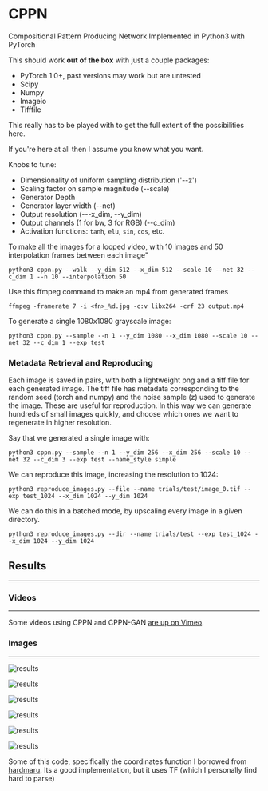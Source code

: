 # CPPN 
Compositional Pattern Producing Network Implemented in Python3 with PyTorch

This should work **out of the box** with just a couple packages:

* PyTorch 1.0+, past versions may work but are untested 
* Scipy
* Numpy
* Imageio
* Tifffile

This really has to be played with to get the full extent of the possibilities here. 

If you're here at all then I assume you know what you want. 

Knobs to tune:
* Dimensionality of uniform sampling distribution ('--z') 
* Scaling factor on sample magnitude (--scale)
* Generator Depth
* Generator layer width (--net)
* Output resolution (---x_dim, --y_dim)
* Output channels (1 for bw, 3 for RGB) (--c_dim)
* Activation functions: `tanh`, `elu`, `sin`, `cos`, etc. 

To make all the images for a looped video, with 10 images and 50 interpolation frames between each image"

`python3 cppn.py --walk --y_dim 512 --x_dim 512 --scale 10 --net 32 --c_dim 1 --n 10 --interpolation 50`

Use this ffmpeg command to make an mp4 from generated frames

`ffmpeg -framerate 7 -i <fn>_%d.jpg -c:v libx264 -crf 23 output.mp4`

To generate a single 1080x1080 grayscale image:

`python3 cppn.py --sample --n 1 --y_dim 1080 --x_dim 1080 --scale 10 --net 32 --c_dim 1 --exp test`

### Metadata Retrieval and Reproducing

Each image is saved in pairs, with both a lightweight png and a tiff file for each generated image. The tiff file has metadata corresponding to the random seed (torch and numpy) and the noise sample (z) used to generate the image. These are useful for reproduction. In this way we can generate hundreds of small images quickly, and choose which ones we want to regenerate in higher resolution. 

Say that we generated a single image with: 

`python3 cppn.py --sample --n 1 --y_dim 256 --x_dim 256 --scale 10 --net 32 --c_dim 3 --exp test --name_style simple`

We can reproduce this image, increasing the resolution to 1024:

`python3 reproduce_images.py --file --name trials/test/image_0.tif --exp test_1024 --x_dim 1024 --y_dim 1024`

We can do this in a batched mode, by upscaling every image in a given directory. 

`python3 reproduce_images.py --dir --name trials/test --exp test_1024 --x_dim 1024 --y_dim 1024`

## Results 
---

### Videos
---

Some videos using CPPN and CPPN-GAN [are up on Vimeo](https://vimeo.com/user94648379). 

### Images
---

![results](results/normal_z_3_2.png) 

![results](results/sin3_1.png)

![results](results/sin_2.png)

![results](results//test_4.png)

![results](results/sin_mix_3.png)

![results](results/sin_mix3_2.png)

Some of this code, specifically the coordinates function I borrowed from [hardmaru](https://github.com/hardmaru/cppn-tensorflow). Its a good implementation, but it uses TF (which I personally find hard to parse)
